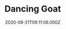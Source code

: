 ---
date: 2020-08-21T09:11:06.000Z
title: Dancing Goat
latitude: 52.221811
longitude: 1.343748
category: checkin
---